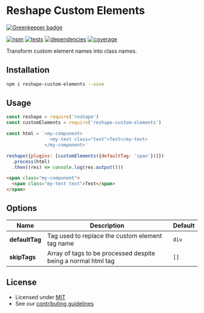# Reshape Custom Elements

[![Greenkeeper badge](https://badges.greenkeeper.io/reshape/custom-elements.svg)](https://greenkeeper.io/)

[![npm](https://img.shields.io/npm/v/reshape-custom-elements.svg?style=flat-square)](https://npmjs.com/package/reshape-custom-elements)
[![tests](https://img.shields.io/travis/reshape/custom-elements.svg?style=flat-square)](https://travis-ci.org/reshape/custom-elements?branch=master)
[![dependencies](https://img.shields.io/david/reshape/custom-elements.svg?style=flat-square)](https://david-dm.org/reshape/custom-elements)
[![coverage](https://img.shields.io/coveralls/reshape/custom-elements.svg?style=flat-square)](https://coveralls.io/r/reshape/custom-elements?branch=master)

Transform custom element names into class names.

## Installation

```sh
npm i reshape-custom-elements --save
```

## Usage

```js
const reshape = require('reshape')
const customElements = require('reshape-custom-elements')

const html = `<my-component>
                <my-text class="text">Text</my-text>
              </my-component>`

reshape({plugins: [customElements({defaultTag: 'span'})]})
  .process(html)
  .then((res) => console.log(res.output()))
```

```html
<span class="my-component">
  <span class="my-text text">Text</span>
</span>
```

## Options

| Name | Description | Default |
| ---- | ----------- | ------- |
| **defaultTag** | Tag used to replace the custom element tag name | `div` |
| **skipTags** | Array of tags to be processed despite being a normal html tag | `[]`

## License

- Licensed under [MIT](LICENCE.md)
- See our [contributing guidelines](contributing.md)
